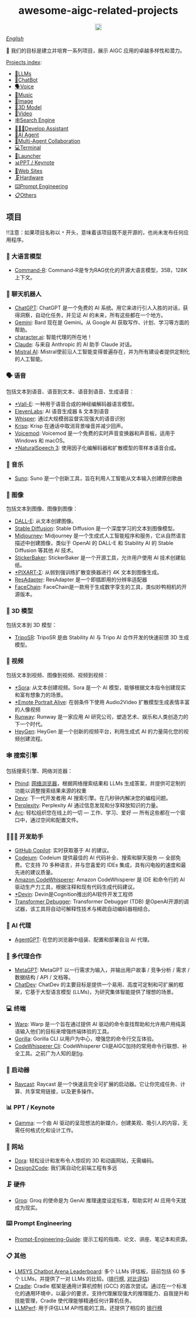 <br />
<h1 align="center">awesome-aigc-related-projects</h1>
<p align="center">
<a href="https://awesome.re"><img src="https://awesome.re/badge.svg" alt="Awesome" height="18"></a>
<br />

*[English](README.md)*

🤖 我们的目标是建立并培育一系列项目，展示 AIGC 应用的卓越多样性和潜力。

[Projects index](https://github.com/InfiniteAICreations/awesome-aigc-related-projects#projects):
- [🦄LLMs](https://github.com/InfiniteAICreations/awesome-aigc-related-projects#-llms)
- [💬ChatBot](https://github.com/InfiniteAICreations/awesome-aigc-related-projects#-chatbot)
- [🗣️Voice](https://github.com/InfiniteAICreations/awesome-aigc-related-projects#-voice)
- [🎵Music](https://github.com/InfiniteAICreations/awesome-aigc-related-projects#-music)
- [🌄Image](https://github.com/InfiniteAICreations/awesome-aigc-related-projects#-image)
- [🧸3D Model](https://github.com/InfiniteAICreations/awesome-aigc-related-projects#-3d-model)
- [🎥Video](https://github.com/InfiniteAICreations/awesome-aigc-related-projects#-video)
- [🕸️Search Engine](https://github.com/InfiniteAICreations/awesome-aigc-related-projects#-search-engine)
- [👩🏽‍💻Develop Assistant](https://github.com/InfiniteAICreations/awesome-aigc-related-projects#-develop-assistant)
- [🧠AI Agent](https://github.com/InfiniteAICreations/awesome-aigc-related-projects#-ai-agent)
- [🤼Multi-Agent Collaboration](https://github.com/InfiniteAICreations/awesome-aigc-related-projects#-multi-agent-collaboration)
- [💻Terminal](https://github.com/InfiniteAICreations/awesome-aigc-related-projects#-terminal)
- [🚀Launcher](https://github.com/InfiniteAICreations/awesome-aigc-related-projects#-launcher)
- [📊PPT / Keynote](https://github.com/InfiniteAICreations/awesome-aigc-related-projects#-ppt--keynote)
- [📰Web Sites](https://github.com/InfiniteAICreations/awesome-aigc-related-projects#-web-sites)
- [🗜Hardware](https://github.com/InfiniteAICreations/awesome-aigc-related-projects#-hardware)
- [⌨️Prompt Engineering](https://github.com/InfiniteAICreations/awesome-aigc-related-projects#-prompt-engineering)
- [📋Others](https://github.com/InfiniteAICreations/awesome-aigc-related-projects#-others)


## 项目
‼️注意：如果项目名称以 `*` 开头，意味着该项目既不是开源的，也尚未发布任何应用程序。

### 🦄 大语言模型
- [Command-R](https://txt.cohere.com/command-r/): Command-R是专为RAG优化的开源大语言模型，35B，128K上下文。

### 💬 聊天机器人
- [ChatGPT](https://chat.openai.com/): ChatGPT 是一个免费的 AI 系统。用它来进行引人入胜的对话，获得洞察，自动化任务，并见证 AI 的未来，所有这些都在一个地方。
- [Gemini](https://gemini.google.com/): Bard 现在是 Gemini。从 Google AI 获取写作、计划、学习等方面的帮助。
- [character.ai](https://beta.character.ai/): 智能代理的所在地！
- [Claude](https://claude.ai/): 与来自 Anthropic 的 AI 助手 Claude 对话。
- [Mistral AI](https://chat.mistral.ai/): Mistral使前沿人工智能变得普遍存在，并为所有建设者提供定制化的人工智能。


### 🗣️ 语音
包括文本到语音、语音到文本、语音到语音、生成语音：

- [*Vall-E](https://www.microsoft.com/en-us/research/project/vall-e-x/): 一种用于语音合成的神经编解码器语言模型。
- [ElevenLabs](https://elevenlabs.io/): AI 语音生成器 & 文本到语音
- [Whisper](https://github.com/openai/whisper): 通过大规模弱监督实现强大的语音识别
- [Krisp](https://krisp.ai/): Krisp 在通话中取消背景噪音并减少回声。
- [Voicemod](https://www.voicemod.net/): Voicemod 是一个免费的实时声音变换器和声音板，适用于 Windows 和 macOS。
- [*NaturalSpeech 3](https://speechresearch.github.io/naturalspeech3/): 使用因子化编解码器和扩散模型的零样本语音合成。

### 🎵 音乐
- [Suno](https://www.suno.ai/): Suno 是一个创新工具，旨在利用人工智能从文本输入创建原创歌曲

### 🌄 图像
包括文本到图像、图像到图像：

- [DALL-E](https://openai.com/dall-e-3): 从文本创建图像。
- [Stable Diffusion](https://stability-ai.com/): Stable Diffusion 是一个深度学习的文本到图像模型。
- [Midjourney](https://www.midjourney.com/): Midjourney 是一个生成式人工智能程序和服务，它从自然语言描述中创建图像，类似于 OpenAI 的 DALL-E 和 Stability AI 的 Stable Diffusion 等其他 AI 技术。
- [StickerBaker](https://stickerbaker.com/): StickerBaker 是一个开源工具，允许用户使用 AI 技术创建贴纸。
- [*PIXART-Σ](https://pixart-alpha.github.io/PixArt-sigma-project/): 从弱到强训练扩散变换器进行 4K 文本到图像生成。
- [ResAdapter](https://github.com/bytedance/res-adapter): ResAdapter 是一个即插即用的分辨率适配器
- [FaceChain](https://github.com/modelscope/facechain): FaceChain是一款用于生成数字孪生的工具，类似妙鸭相机的开源版本。

### 🧸 3D 模型
包括文本到 3D 模型：

- [TripoSR](https://github.com/VAST-AI-Research/TripoSR): TripoSR 是由 Stability AI 与 Tripo AI 合作开发的快速前馈 3D 生成模型。

### 🎥 视频
包括文本到视频、图像到视频、视频到视频：
- [*Sora](https://openai.com/sora): 从文本创建视频。Sora 是一个 AI 模型，能够根据文本指令创建现实和富有想象力的场景。
- [*Emote Portrait Alive](https://humanaigc.github.io/emote-portrait-alive/): 在弱条件下使用 Audio2Video 扩散模型生成表情丰富的人像视频
- [Runway](https://runwayml.com/): Runway 是一家应用 AI 研究公司，塑造艺术、娱乐和人类创造力的下一个时代。
- [HeyGen](https://www.heygen.com/): HeyGen 是一个创新的视频平台，利用生成式 AI 的力量简化您的视频创建流程。

### 🕸️ 搜索引擎
包括搜索引擎、网络浏览器：
- [Phind](https://www.phind.com/): [网络浏览器](https://www.phind.com/)，根据网络搜索结果和 LLMs 生成答案，并提供可定制的功能以调整搜索结果来源的权重
- [Devv](https://devv.ai/): 下一代开发者用 AI 搜索引擎。在几秒钟内解决您的编程问题。
- [Perplexity](https://www.perplexity.ai/): Perplexity AI 通过信息发现和分享释放知识的力量。
- [Arc](https://arc.net/): 轻松组织您在线上的一切 — 工作、学习、爱好 — 所有这些都在一个窗口中，通过空间和配置文件。

### 👩🏽‍💻 开发助手
- [GitHub Copilot](https://github.com/features/copilot): 实时获取基于 AI 的建议。
- [Codeium](https://codeium.com): Codeium 提供最佳的 AI 代码补全、搜索和聊天服务 — 全部免费。它支持 70 多种语言，并与您喜爱的 IDEs 集成，具有闪电般的速度和最先进的建议质量。
- [Amazon CodeWhisperer](https://aws.amazon.com/codewhisperer/): Amazon CodeWhisperer 是 IDE 和命令行的 AI 驱动生产力工具，根据注释和现有代码生成代码建议。
- [*Devin](https://www.cognition-labs.com/blog): Devin是Cognition推出的AI软件开发工程师
- [Transformer Debugger](https://github.com/openai/transformer-debugger): Transformer Debugger (TDB) 是OpenAI开源的调试器，该工具将自动可解释性技术与稀疏自动编码器相结合。

### 🧠 AI 代理
- [AgentGPT](https://agentgpt.reworkd.ai/): 在您的浏览器中组装、配置和部署自治 AI 代理。

### 🤼 多代理合作
- [MetaGPT](https://github.com/geekan/MetaGPT): MetaGPT 以一行需求为输入，并输出用户故事 / 竞争分析 / 需求 / 数据结构 / API / 文档等。
- [ChatDev](https://chatdev.ai/): ChatDev 的主要目标是提供一个易用、高度可定制和可扩展的框架，它基于大型语言模型 (LLMs)，为研究集体智能提供了理想的场景。

### 💻 终端
- [Warp](https://www.warp.dev/): Warp 是一个旨在通过提供 AI 驱动的命令查找帮助和允许用户用纯英语输入他们的目标来增强终端体验的工具。
- [Gorilla](https://github.com/gorilla-llm/gorilla-cli): Gorilla CLI 以用户为中心，增强您的命令行交互体验。
- [CodeWhisperer Cli](https://aws.amazon.com/cn/blogs/devops/introducing-amazon-codewhisperer-for-command-line/): CodeWhisperer Cli是AIGC加持的常用命令行联想、补全工具。之前广为人知的是[fig](https://fig.io/).

### 🚀 启动器
- [Raycast](https://www.raycast.com/): Raycast 是一个快速且完全可扩展的启动器。它让你完成任务、计算、共享常用链接，以及更多操作。

### 📊 PPT / Keynote
- [Gamma](https://gamma.app/): 一个由 AI 驱动的呈现想法的新媒介。创建美观、吸引人的内容，无需任何格式化和设计工作。

### 📰 网站
- [Dora](https://www.dora.run/): 轻松设计和发布令人惊叹的 3D 和动画网站，无需编码。
- [Design2Code](https://salt-nlp.github.io/Design2Code/): 我们离自动化前端工程有多远

### 🗜️ 硬件
- [Groq](https://wow.groq.com/): Groq 的使命是为 GenAI 推理速度设定标准，帮助实时 AI 应用今天就成为现实。

### ⌨️ Prompt Engineering
- [Prompt-Engineering-Guide](https://github.com/dair-ai/Prompt-Engineering-Guide): 提示工程的指南、论文、讲座、笔记本和资源。

### 📋 其他
- [LMSYS Chatbot Arena Leaderboard](https://lmsys.org/blog/2023-05-03-arena/): 多个 LLMs 评估板，目前包括 60 多个 LLMs，并提供了一对 LLMs 的比较。([排行榜](https://huggingface.co/spaces/lmsys/chatbot-arena-leaderboard), [对比评估](https://chat.lmsys.org/))
- [Cradle](https://github.com/BAAI-Agents/Cradle): Cradle 框架是通用计算机控制 (GCC) 的首次尝试。通过在一个标准化的通用环境中，以最少的要求，支持代理展现强大的推理能力、自我提升和技能管理，Cradle 使代理能够精通任何计算机任务。
- [LLMPerf](https://github.com/ray-project/llmperf): 用于评估LLM API性能的工具。还提供了相应的 [排行榜](https://github.com/ray-project/llmperf-leaderboard)
